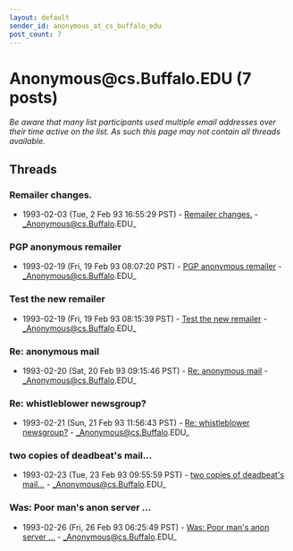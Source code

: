 ```yaml
---
layout: default
sender_id: anonymous_at_cs_buffalo_edu
post_count: 7
---
```


# Anonymous<span>@</span>cs.Buffalo.EDU (7 posts)

_Be aware that many list participants used multiple email addresses over their time active on the list. As such this page may not contain all threads available._

## Threads

### Remailer changes.
+ 1993-02-03 (Tue, 2 Feb 93 16:55:29 PST) - [Remailer changes.](/archive/1993/02/7699142cd584d73eb36c1c8c8b425762cd8db7c41954b3bb0b1b4e8bf6ceef24) - _Anonymous@cs.Buffalo.EDU_

### PGP anonymous remailer
+ 1993-02-19 (Fri, 19 Feb 93 08:07:20 PST) - [PGP anonymous remailer](/archive/1993/02/8edbd3c3c5c96f6b2dcc24f4e50f50e2dd720cc9c353947cd3cef0526f73d1be) - _Anonymous@cs.Buffalo.EDU_

### Test the new remailer
+ 1993-02-19 (Fri, 19 Feb 93 08:15:39 PST) - [Test the new remailer](/archive/1993/02/bfa5786e2ca30c0b79c8449d7de2c6f342c50897c1ac9e774b8a7cbb83827a22) - _Anonymous@cs.Buffalo.EDU_

### Re: anonymous mail
+ 1993-02-20 (Sat, 20 Feb 93 09:15:46 PST) - [Re: anonymous mail](/archive/1993/02/7db63a53bbc31f4d23c764fa04336e977013a6337d82b858d086163e948351a9) - _Anonymous@cs.Buffalo.EDU_

### Re: whistleblower newsgroup?
+ 1993-02-21 (Sun, 21 Feb 93 11:56:43 PST) - [Re: whistleblower newsgroup?](/archive/1993/02/7b6d08db7ac84433d6071f25558af27ccd4c4a50ecb5fe3fdd51b14666edaf40) - _Anonymous@cs.Buffalo.EDU_

### two copies of deadbeat's mail...
+ 1993-02-23 (Tue, 23 Feb 93 09:55:59 PST) - [two copies of deadbeat's mail...](/archive/1993/02/dfcfe36bd1ff1010887f4c5de00767ab0a08bd481a29d49baf25093fa627f6f6) - _Anonymous@cs.Buffalo.EDU_

### Was: Poor man's anon server ...
+ 1993-02-26 (Fri, 26 Feb 93 06:25:49 PST) - [Was: Poor man's anon server ...](/archive/1993/02/8ceb04fa8b5b6586756434c83c9caf593f53258aacfb3f5ecea7a233258b0c9a) - _Anonymous@cs.Buffalo.EDU_

